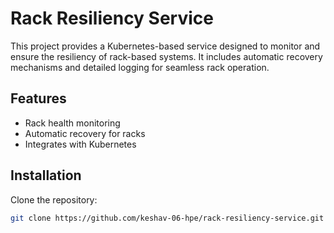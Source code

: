 # Rack Resiliency Service

This project provides a Kubernetes-based service designed to monitor and ensure the resiliency of rack-based systems. It includes automatic recovery mechanisms and detailed logging for seamless rack operation.

## Features
- Rack health monitoring
- Automatic recovery for racks
- Integrates with Kubernetes

## Installation

Clone the repository:
```bash
git clone https://github.com/keshav-06-hpe/rack-resiliency-service.git
```
